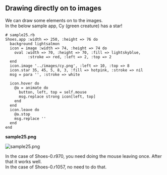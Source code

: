 Drawing directly on to images
-----------------------------

We can draw some elements on to the images. <br>
In the below sample app, Cy (green creature) has a star! <br>


	# sample25.rb
	Shoes.app :width => 250, :height => 76 do
	  background lightsalmon
	  icon = image :width => 74, :height => 74 do
	    oval :width => 70, :height => 70, :fill => lightskyblue,
	          :stroke => red, :left => 2, :top => 2
	  end
	  icon.image '../images/cy.png', :left => 10, :top => 8
	  icon.star 35, 45, 5, 8, 3, :fill => hotpink, :stroke => nil
	  msg = para '', :stroke => white
	  
	  icon.hover do
	    @a = animate do
	      button, left, top = self.mouse
	      msg.replace strong icon[left, top]
	    end
	  end
	  icon.leave do
	    @a.stop
	    msg.replace ''
	  end
	end

**sample25.png**

![sample25.png](http://github.com/ashbb/shoes_tutorial_html/tree/master%2Fimages%2Fsample25.png?raw=true)

In the case of Shoes-0.r970, you need doing the mouse leaving once. After that it works well. <br>
In the case of Shoes-0.r1057, no need to do that.

